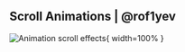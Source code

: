 ## Scroll Animations | @rof1yev
![Animation scroll effects](https://www.bluecompass.com/filesimages/News%20and%20Blog/2019/scroll-animation.gif){ width=100% }
